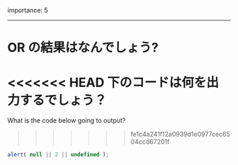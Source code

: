 importance: 5

---

# OR の結果はなんでしょう?

<<<<<<< HEAD
下のコードは何を出力するでしょう？
=======
What is the code below going to output?
>>>>>>> fe1c4a241f12a0939d1e0977cec6504ccd67201f

```js
alert( null || 2 || undefined );
```
